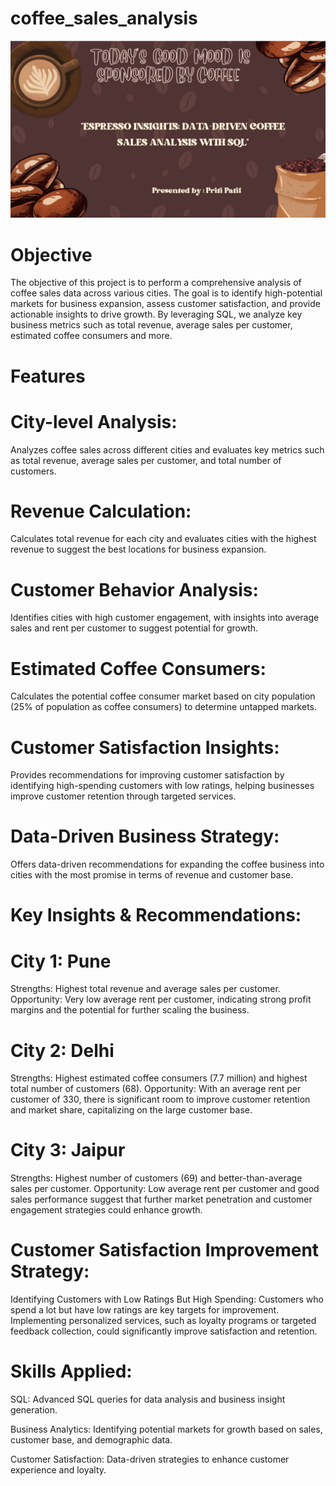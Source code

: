 # coffee_sales_analysis

![image alt](https://github.com/Priti287/coffee_sales_analysis/blob/07884ae0fa2285fd901826d6290ef7b0b07affc2/image.png)

# Objective

The objective of this project is to perform a comprehensive analysis of coffee sales data across various cities. The goal is to identify high-potential markets for business expansion, assess customer satisfaction, and provide actionable insights to drive growth. By leveraging SQL, we analyze key business metrics such as total revenue, average sales per customer, estimated coffee consumers and more.

# Features

# City-level Analysis:
Analyzes coffee sales across different cities and evaluates key metrics such as total revenue, average sales per customer, and total number of customers.

# Revenue Calculation:
Calculates total revenue for each city and evaluates cities with the highest revenue to suggest the best locations for business expansion.

# Customer Behavior Analysis:
Identifies cities with high customer engagement, with insights into average sales and rent per customer to suggest potential for growth.

# Estimated Coffee Consumers:
Calculates the potential coffee consumer market based on city population (25% of population as coffee consumers) to determine untapped markets.

# Customer Satisfaction Insights:
Provides recommendations for improving customer satisfaction by identifying high-spending customers with low ratings, helping businesses improve customer retention through targeted services.

# Data-Driven Business Strategy:
Offers data-driven recommendations for expanding the coffee business into cities with the most promise in terms of revenue and customer base.

# Key Insights & Recommendations:

# City 1: Pune
Strengths: Highest total revenue and average sales per customer.
Opportunity: Very low average rent per customer, indicating strong profit margins and the potential for further scaling the business.

# City 2: Delhi
Strengths: Highest estimated coffee consumers (7.7 million) and highest total number of customers (68).
Opportunity: With an average rent per customer of 330, there is significant room to improve customer retention and market share, capitalizing on the large customer base.

# City 3: Jaipur
Strengths: Highest number of customers (69) and better-than-average sales per customer.
Opportunity: Low average rent per customer and good sales performance suggest that further market penetration and customer engagement strategies could enhance growth.

# Customer Satisfaction Improvement Strategy:
Identifying Customers with Low Ratings But High Spending:
Customers who spend a lot but have low ratings are key targets for improvement. Implementing personalized services, such as loyalty programs or targeted feedback collection, could significantly improve satisfaction and retention.

# Skills Applied:
SQL: Advanced SQL queries for data analysis and business insight generation.

Business Analytics: Identifying potential markets for growth based on sales, customer base, and demographic data.

Customer Satisfaction: Data-driven strategies to enhance customer experience and loyalty.

